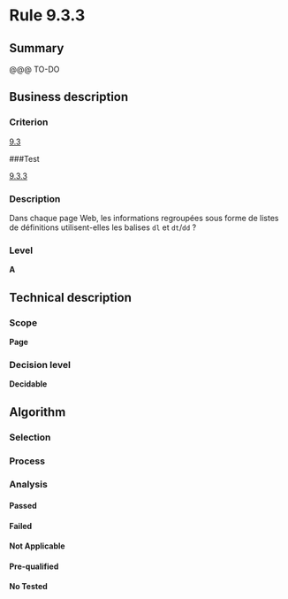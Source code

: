 # Rule 9.3.3

## Summary

@@@ TO-DO

## Business description

### Criterion

[9.3](http://references.modernisation.gouv.fr/sites/default/files/RGAA3_RC2-1/referentiel_technique.htm#crit-9-3)

###Test

[9.3.3](http://references.modernisation.gouv.fr/sites/default/files/RGAA3_RC2-1/referentiel_technique.htm#test-9.3.3)

### Description

Dans chaque page Web, les informations regroup&eacute;es sous forme de listes de d&eacute;finitions utilisent-elles les balises `dl` et `dt`/`dd` ?

### Level

**A**

## Technical description

### Scope

**Page**

### Decision level

**Decidable**

## Algorithm

### Selection

### Process

### Analysis

#### Passed

#### Failed

#### Not Applicable

#### Pre-qualified

#### No Tested 







